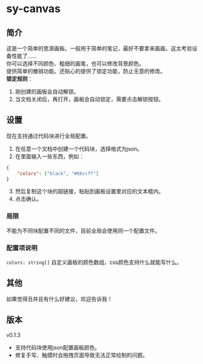 # sy-canvas
## 简介
这是一个简单的思源画板。一般用于简单的笔记，最好不要拿来画画，这太考验设备性能了……  
你可以选择不同颜色、粗细的画笔，也可以修改背景颜色。  
提供简单的撤销功能。还贴心的提供了锁定功能，防止无意的修改。  
**锁定规则**：  
1. 刚创建的画板会自动解锁。
2. 当文档关闭后，再打开，画板会自动锁定，需要点击解锁按钮。

## 设置
现在支持通过代码块进行全局配置。  
1. 在任意一个文档中创建一个代码块，选择格式为json。  
2. 在里面输入一些东西，例如：

```json
{
    "colors": ["black", "#66ccff"]
}
```
3. 然后复制这个块的超链接，粘贴到画板设置里对应的文本框内。  
4. 点击确认。
### 局限
不能为不同块配置不同的文件，目前全局会使用同一个配置文件。

### 配置项说明
`colors: string[]` 自定义画板的颜色数组，css颜色支持什么就能写什么。

## 其他
如果觉得丑并且有什么好建议，欢迎告诉我！

## 版本
v0.1.3
- 支持代码块使用json配置画板颜色。
- 修复手写、触摸时会拖拽页面导致无法正常绘制的问题。
